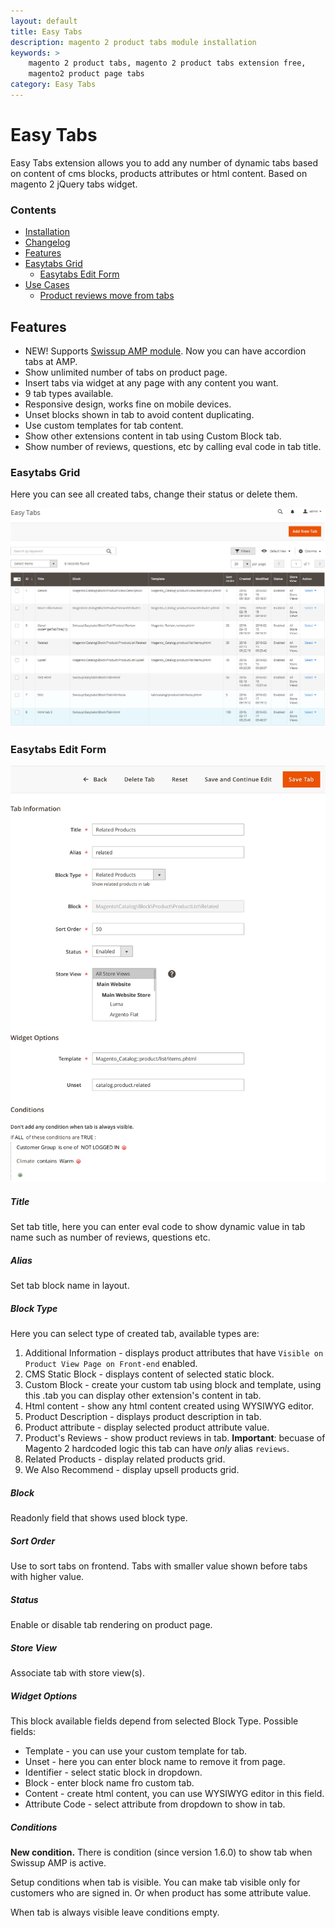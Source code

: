 ```yaml
---
layout: default
title: Easy Tabs
description: magento 2 product tabs module installation
keywords: >
    magento 2 product tabs, magento 2 product tabs extension free,
    magento2 product page tabs
category: Easy Tabs
---
```


# Easy Tabs

Easy Tabs extension allows you to add any number of dynamic tabs based on content of cms blocks, products attributes or html content. Based on magento 2 jQuery tabs widget.

### Contents

 -  [Installation](installation/)
 -  [Changelog](changelog/)
 -  [Features](#features)
 -  [Easytabs Grid](#easytabs-grid)
    - [Easytabs Edit Form](#easytabs-edit-form)
 -  [Use Cases](use-cases/)
     +  [Product reviews move from tabs](use-cases/#product-reviews-move-from-tabs)

## Features

 -  NEW! Supports [Swissup AMP module](../amp/). Now you can have accordion tabs at AMP.
 -  Show unlimited number of tabs on product page.
 -  Insert tabs via widget at any page with any content you want.
 -  9 tab types available.
 -  Responsive design, works fine on mobile devices.
 -  Unset blocks shown in tab to avoid content duplicating.
 -  Use custom templates for tab content.
 -  Show other extensions content in tab using Custom Block tab.
 -  Show number of reviews, questions, etc by calling eval code in tab title.

### Easytabs Grid

Here you can see all created tabs, change their status or delete them.

![Easytabs Grid](/images/m2/easytabs/easytabs-grid.png)

### Easytabs Edit Form

![Easytabs Edit Form](/images/m2/easytabs/edit-form.png)

##### Title

Set tab title, here you can enter eval code to show dynamic value in tab name such as number of reviews, questions etc.

##### Alias

Set tab block name in layout.

##### Block Type

Here you can select type of created tab, available types are:

1. Additional Information - displays product attributes that have `Visible on Product View Page on Front-end` enabled.
2. CMS Static Block - displays content of selected static block.
3. Custom Block - create your custom tab using block and template, using this .tab you can display other extension's content in tab.
4. Html content - show any html content created using WYSIWYG editor.
5. Product Description - displays product description in tab.
6. Product attribute - display selected product attribute value.
7. Product's Reviews - show product reviews in tab. **Important**: becuase of Magento 2 hardcoded logic this tab can have *only* alias `reviews`.
8. Related Products - display related products grid.
9. We Also Recommend - display upsell products grid.

##### Block

Readonly field that shows used block type.

##### Sort Order

Use to sort tabs on frontend. Tabs with smaller value shown before tabs with higher value.

##### Status

Enable or disable tab rendering on product page.

##### Store View

Associate tab with store view(s).

##### Widget Options

This block available fields depend from selected Block Type. Possible fields:

- Template - you can use your custom template for tab.
- Unset - here you can enter block name to remove it from page.
- Identifier - select static block in dropdown.
- Block - enter block name fro custom tab.
- Content - create html content, you can use WYSIWYG editor in this field.
- Attribute Code - select attribute from dropdown to show in tab.

##### Conditions

**New condition.** There is condition (since version 1.6.0) to show tab when Swissup AMP is active.

Setup conditions when tab is visible. You can make tab visible only for customers who are signed in. Or when product has some attribute value.

When tab is always visible leave conditions empty.
